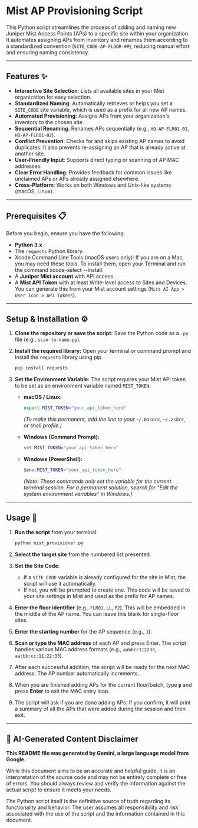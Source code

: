 # Mist AP Provisioning Script

This Python script streamlines the process of adding and naming new Juniper Mist Access Points (APs) to a specific site within your organization. It automates assigning APs from inventory and renames them according to a standardized convention (`SITE_CODE-AP-FLOOR-##`), reducing manual effort and ensuring naming consistency.

-----

## Features ✨

  * **Interactive Site Selection**: Lists all available sites in your Mist organization for easy selection.
  * **Standardized Naming**: Automatically retrieves or helps you set a `SITE_CODE` site variable, which is used as a prefix for all new AP names.
  * **Automated Provisioning**: Assigns APs from your organization's inventory to the chosen site.
  * **Sequential Renaming**: Renames APs sequentially (e.g., `HQ-AP-FLR01-01`, `HQ-AP-FLR01-02`).
  * **Conflict Prevention**: Checks for and skips existing AP names to avoid duplicates. It also prevents re-assigning an AP that is already active at another site.
  * **User-Friendly Input**: Supports direct typing or scanning of AP MAC addresses.
  * **Clear Error Handling**: Provides feedback for common issues like unclaimed APs or APs already assigned elsewhere.
  * **Cross-Platform**: Works on both Windows and Unix-like systems (macOS, Linux).

-----

## Prerequisites 📋

Before you begin, ensure you have the following:

  * **Python 3.x**
  * The `requests` Python library.
  * Xcode Command Line Tools (macOS users only): If you are on a Mac, you may need these tools. To install them, open your Terminal and run the command xcode-select --install.
  * A **Juniper Mist account** with API access.
  * A **Mist API Token** with at least Write-level access to Sites and Devices. You can generate this from your Mist account settings (`Mist AI App > User icon > API Tokens`).

-----

## Setup & Installation ⚙️

1.  **Clone the repository or save the script:**
    Save the Python code as a `.py` file (e.g., `scan-to-name.py`).

2.  **Install the required library:**
    Open your terminal or command prompt and install the `requests` library using pip.

    ```bash
    pip install requests
    ```

3.  **Set the Environment Variable:**
    The script requires your Mist API token to be set as an environment variable named `MIST_TOKEN`.

      * **macOS / Linux:**

        ```bash
        export MIST_TOKEN="your_api_token_here"
        ```

        *(To make this permanent, add the line to your `~/.bashrc`, `~/.zshrc`, or shell profile.)*

      * **Windows (Command Prompt):**

        ```cmd
        set MIST_TOKEN="your_api_token_here"
        ```

      * **Windows (PowerShell):**

        ```powershell
        $env:MIST_TOKEN="your_api_token_here"
        ```

        *(Note: These commands only set the variable for the current terminal session. For a permanent solution, search for "Edit the system environment variables" in Windows.)*

-----

## Usage 🚀

1.  **Run the script** from your terminal:

    ```bash
    python mist_provisioner.py
    ```

2.  **Select the target site** from the numbered list presented.

3.  **Set the Site Code**:

      * If a `SITE_CODE` variable is already configured for the site in Mist, the script will use it automatically.
      * If not, you will be prompted to create one. This code will be saved to your site settings in Mist and used as the prefix for AP names.

4.  **Enter the floor identifier** (e.g., `FLR01`, `LL`, `P2`). This will be embedded in the middle of the AP name. You can leave this blank for single-floor sites.

5.  **Enter the starting number** for the AP sequence (e.g., `1`).

6.  **Scan or type the MAC address** of each AP and press Enter. The script handles various MAC address formats (e.g., `aabbcc112233`, `aa:bb:cc:11:22:33`).

7.  After each successful addition, the script will be ready for the next MAC address. The AP number automatically increments.

8.  When you are finished adding APs for the current floor/batch, type **`p`** and press **Enter** to exit the MAC entry loop.

9.  The script will ask if you are done adding APs. If you confirm, it will print a summary of all the APs that were added during the session and then exit.

-----

## 📄 AI-Generated Content Disclaimer

**This README file was generated by Gemini, a large language model from Google.**

While this document aims to be an accurate and helpful guide, it is an interpretation of the source code and may not be entirely complete or free of errors. You should always review and verify the information against the actual script to ensure it meets your needs.

The Python script itself is the definitive source of truth regarding its functionality and behavior. The user assumes all responsibility and risk associated with the use of the script and the information contained in this document.
